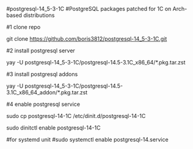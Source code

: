 #postgresql-14_5-3-1C
#PostgreSQL packages patched for 1C on Arch-based distributions

#1 clone repo

git clone https://github.com/boris3812/postgresql-14_5-3-1C.git

#2 install postgresql server

yay -U postgresql-14_5-3-1C/postgresql-14.5-3.1C_x86_64/*.pkg.tar.zst

#3 install postgresql addons

yay -U postgresql-14_5-3-1C/postgresql-14.5-3.1C_x86_64_addon/*.pkg.tar.zst

#4 enable postgresql service

sudo cp postgresql-14-1C /etc/dinit.d/postgresql-14-1C

sudo dinitctl enable postgresql-14-1C

#for systemd unit
#sudo systemctl enable postgresql-14.service
